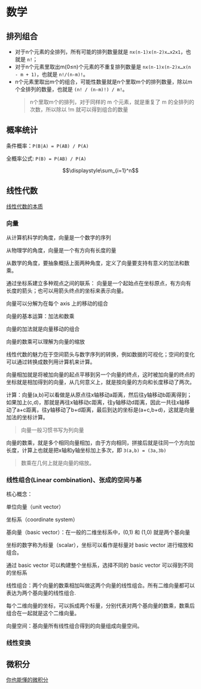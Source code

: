 # 数学

## 排列组合

- 对于n个元素的全排列，所有可能的排列数量就是 `nx(n-1)x(n-2)x…x2x1`，也就是 `n!`；
- 对于n个元素里取出m(0≤n)个元素的不重复排列数量是 `nx(n-1)x(n-2)x…x(n - m + 1)`，也就是 `n!/(n-m)!`。
- n个元素里取出m个的组合，可能性数量就是n个里取m个的排列数量，除以m个全排列的数量，也就是 `(n! / (n-m)!) / m!`。
    > n个里取m个的排列，对于同样的 m 个元素，就是重复了 m 的全排列的次数，所以除以 !m 就可以得到组合的数量

## 概率统计

条件概率：`P(B|A) = P(AB) / P(A)`

全概率公式: `P(B) = P(AB) / P(A)`

$$\displaystyle\sum_{i=1}^n$$

## 线性代数

[线性代数的本质](https://www.bilibili.com/video/BV1ys411472E/?spm_id_from=333.1387.favlist.content.click)

### 向量

从计算机科学的角度，向量是一个数字的序列

从物理学的角度，向量是一个有方向有长度的量

从数学的角度，要抽象概括上面两种角度，定义了向量要支持有意义的加法和数乘。

通过坐标系建立多种观点之间的联系： 向量是一个起始点在坐标原点，有方向有长度的箭头；也可以用箭头终点的坐标来表示向量。

向量可以分解为在每个 axis 上的移动的组合

向量的基本运算：加法和数乘

向量的加法就是向量移动的组合

向量的数乘可以理解为向量的缩放

线性代数的魅力在于空间箭头与数字序列的转换，例如数据的可视化；空间的变化可以通过转换成数列用计算机来计算。

向量相加就是将被加向量的起点平移到另一个向量的终点，这时被加向量的终点的坐标就是相加得到的向量，从几何意义上，就是按向量的方向和长度移动了两次。

计算：向量(a,b)可以看做是从原点往x轴移动a距离，然后往y轴移动b距离得到；如果加上(c,d)，那就是再往x轴移动c距离，往y轴移动d距离，因此一共往x轴移动了a+c距离，往y轴移动了b+d距离，最后到达的坐标是(a+c,b+d)，这就是向量加法的坐标计算。

> 向量一般习惯书写为列向量

向量的数乘，就是多个相同向量相加，由于方向相同，拼接后就是往同一个方向加长度，计算上也就是把x轴和y轴坐标加上多次，即 `3(a,b) = (3a,3b)`

> 数乘在几何上就是向量的缩放。

### 线性组合(Linear combination)、张成的空间与基

核心概念：

单位向量（unit vector）

坐标系（coordinate system）

基向量（basic vector）：在一般的二维坐标系中，(0,1) 和 (1,0) 就是两个基向量

坐标的数字称为标量（scalar），坐标可以看作是标量对 basic vector 进行缩放和组合。

通过 basic vector 可以构建整个坐标系，选择不同的 basic vector 可以得到不同的坐标系

线性组合：两个向量的数乘相加叫做这两个向量的线性组合。所有二维向量都可以表达为两个基向量的线性组合.

每个二维向量的坐标，可以拆成两个标量，分别代表对两个基向量的数乘，数乘后组合在一起就是这个二维向量。

向量空间：基向量所有线性组合得到的向量组成向量空间。

### 线性变换

## 微积分

[你也能懂的微积分](https://zhuanlan.zhihu.com/p/94592123)

